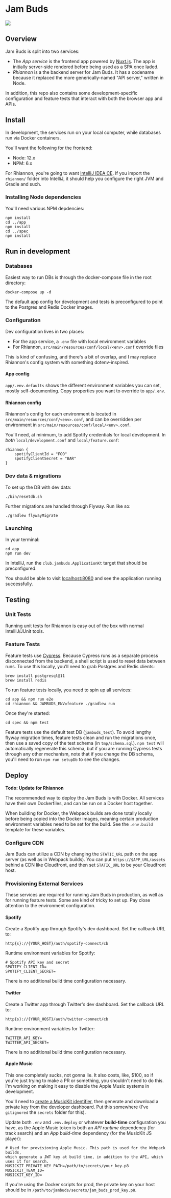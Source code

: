 # Jam Buds

![](https://github.com/thomasboyt/jam-buds/workflows/Run%20Tests/badge.svg)

## Overview

Jam Buds is split into two services:

* The *App service* is the frontend app powered by [Nuxt.js](https://nuxtjs.org/). The app is initially server-side rendered before being used as a SPA once laded.
* *Rhiannon* is a the backend server for Jam Buds. It has a codename because it replaced the more generically-named "API server," written in Node.

In addition, this repo also contains some development-specific configuration and feature tests that interact with both the browser app and APIs.

## Install

In development, the services run on your local computer, while databases run via Docker containers.

You'll want the following for the frontend:

- Node: 12.x
- NPM: 6.x

For Rhiannon, you're going to want [IntelliJ IDEA CE](https://www.jetbrains.com/idea/). If you import the `rhiannon/` folder into IntelliJ, it should help you configure the right JVM and Gradle and such.

### Installing Node dependencies

You'll need various NPM depdencies:

```
npm install
cd ../app
npm install
cd ../spec
npm install
```

## Run in development

### Databases

Easiest way to run DBs is through the docker-compose file in the root directory:

```
docker-compose up -d
```

The default app config for development and tests is preconfigured to point to the Postgres and Redis Docker images.

### Configuration

Dev configuration lives in two places:

* For the app service, a `.env` file with local environment variables
* For Rhiannon, `src/main/resources/conf/local/<env>.conf` override files

This is kind of confusing, and there's a bit of overlap, and I may replace Rhiannon's config system with something dotenv-inspired.

#### App config

`app/.env.defaults` shows the different environment variables you can set, mostly self-documenting. Copy properties you want to override to `app/.env`.

#### Rhiannon config

Rhiannon's config for each environment is located in `src/main/resources/conf/<env>.conf`, and can be overridden per environment in `src/main/resources/conf/local/<env>.conf`.

You'll need, at minimum, to add Spotify credentials for local development. In _both_ `local/development.conf` and `local/feature.conf`:

```
rhiannon {
    spotifyClientId = "FOO"
    spotifyClientSecret = "BAR"
}
```

### Dev data & migrations

To set up the DB with dev data:

```
./bin/resetdb.sh
```

Further migrations are handled through Flyway. Run like so:

```
./gradlew flywayMigrate
```

### Launching

In your terminal:

```
cd app
npm run dev
```

In IntelliJ, run the `club.jambuds.ApplicationKt` target that should be preconfigured.

You should be able to visit [localhost:8080](http://localhost:8080) and see the application running successfully.

## Testing

### Unit Tests

Running unit tests for Rhiannon is easy out of the box with normal IntellIJ/JUnit tools.

### Feature Tests

Feature tests use [Cypress](https://www.cypress.io/). Because Cypress runs as a separate process disconnected from the backend, a shell script is used to reset data between runs. To use this locally, you'll need to grab Postgres and Redis clients:

```
brew install postgresql@11
brew install redis
```

To run feature tests locally, you need to spin up all services:

```
cd app && npm run e2e
cd rhiannon && JAMBUDS_ENV=feature ./gradlew run
```

Once they're started:

```
cd spec && npm test
```

Feature tests use the default test DB (`jambuds_test`). To avoid lengthy flyway migration times, feature tests clean and run the migrations once, then use a saved copy of the test schema (in `tmp/schema.sql`). `npm test` will automatically regenerate this schema, but if you are running Cypress tests through any other mechanism, note that if you change the DB schema, you'll need to run `npm run setupDb` to see the changes.

## Deploy

**Todo: Update for Rhiannon**

The recommended way to deploy the Jam Buds is with Docker. All services have their own Dockerfiles, and can be run on a Docker host together.

When building for Docker, the Webpack builds are done totally locally before being copied into the Docker images, meaning certain production environment variables need to be set for the build. See the `.env.build` template for these variables.

### Configure CDN

Jam Buds can utilize a CDN by changing the `STATIC_URL` path on the app server (as well as in Webpack builds). You can put `https://$APP_URL/assets` behind a CDN like Cloudfront, and then set `STATIC_URL` to be your Cloudfront host.

### Provisioning External Services

These services are required for running Jam Buds in production, as well as for running feature tests. Some are kind of tricky to set up. Pay close attention to the environment configuration.

#### Spotify

Create a Spotify app through Spotify's dev dashboard. Set the callback URL to:

```
http{s}://{YOUR_HOST}/auth/spotify-connect/cb
```

Runtime environment variables for Spotify:

```
# Spotify API key and secret
SPOTIFY_CLIENT_ID=
SPOTIFY_CLIENT_SECRET=
```

There is no additional build time configuration necessary.

#### Twitter

Create a Twitter app through Twitter's dev dashboard. Set the callback URL to:

```
http{s}://{YOUR_HOST}/auth/twitter-connect/cb
```

Runtime environment variables for Twitter:

```
TWITTER_API_KEY=
TWITTER_API_SECRET=
```

There is no additional build time configuration necessary.

#### Apple Music

This one completely sucks, not gonna lie. It also costs, like, $100, so if you're just trying to make a PR or something, you shouldn't need to do this. I'm working on making it easy to disable the Apple Music systems in development.

You'll need to [create a MusicKit identifier](https://help.apple.com/developer-account/#/devce5522674), then generate and download a private key from the developer dashboard. Put this somewhere (I've `gitignored` the `secrets` folder for this).

Update both `.env` and `.env.deploy` or whatever **build-time** configuration you have, as the Apple Music token is both an *API runtime* dependency (for track search) and an *App build-time* dependency (for the MusicKit JS player):

```
# Used for provisioning Apple Music. This path is used for the Webpack builds,
which generate a JWT key at build time, in addition to the API, which uses it for search.
MUSICKIT_PRIVATE_KEY_PATH=/path/to/secrets/your_key.p8
MUSICKIT_TEAM_ID=
MUSICKIT_KEY_ID=
```

If you're using the Docker scripts for prod, the private key on your host should be in `/path/to/jambuds/secrets/jam_buds_prod_key.p8`.